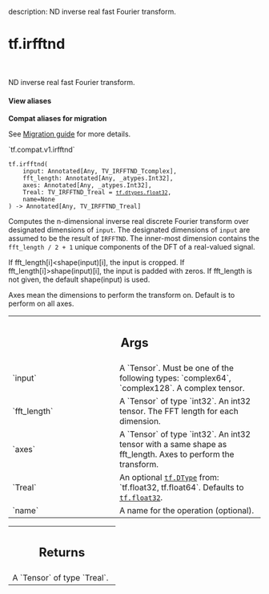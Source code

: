 description: ND inverse real fast Fourier transform.

<div itemscope itemtype="http://developers.google.com/ReferenceObject">
<meta itemprop="name" content="tf.irfftnd" />
<meta itemprop="path" content="Stable" />
</div>

# tf.irfftnd

<!-- Insert buttons and diff -->

<table class="tfo-notebook-buttons tfo-api nocontent" align="left">

</table>



ND inverse real fast Fourier transform.


<section class="expandable">
  <h4 class="showalways">View aliases</h4>
  <p>
<b>Compat aliases for migration</b>
<p>See
<a href="https://www.tensorflow.org/guide/migrate">Migration guide</a> for
more details.</p>
<p>`tf.compat.v1.irfftnd`</p>
</p>
</section>

<pre class="devsite-click-to-copy prettyprint lang-py tfo-signature-link">
<code>tf.irfftnd(
    input: Annotated[Any, TV_IRFFTND_Tcomplex],
    fft_length: Annotated[Any, _atypes.Int32],
    axes: Annotated[Any, _atypes.Int32],
    Treal: TV_IRFFTND_Treal = <a href="../tf/dtypes.md#float32"><code>tf.dtypes.float32</code></a>,
    name=None
) -> Annotated[Any, TV_IRFFTND_Treal]
</code></pre>



<!-- Placeholder for "Used in" -->

Computes the n-dimensional inverse real discrete Fourier transform over
designated dimensions of `input`. The designated dimensions of `input` are
assumed to be the result of `IRFFTND`. The inner-most dimension contains the
`fft_length / 2 + 1` unique components of the DFT of a real-valued signal. 

If fft_length[i]<shape(input)[i], the input is cropped. If
fft_length[i]>shape(input)[i], the input is padded with zeros. If fft_length
is not given, the default shape(input) is used.

Axes mean the dimensions to perform the transform on. Default is to perform on
all axes.

<!-- Tabular view -->
 <table class="responsive fixed orange">
<colgroup><col width="214px"><col></colgroup>
<tr><th colspan="2"><h2 class="add-link">Args</h2></th></tr>

<tr>
<td>
`input`<a id="input"></a>
</td>
<td>
A `Tensor`. Must be one of the following types: `complex64`, `complex128`.
A complex tensor.
</td>
</tr><tr>
<td>
`fft_length`<a id="fft_length"></a>
</td>
<td>
A `Tensor` of type `int32`.
An int32 tensor. The FFT length for each dimension.
</td>
</tr><tr>
<td>
`axes`<a id="axes"></a>
</td>
<td>
A `Tensor` of type `int32`.
An int32 tensor with a same shape as fft_length. Axes to perform the transform.
</td>
</tr><tr>
<td>
`Treal`<a id="Treal"></a>
</td>
<td>
An optional <a href="../tf/dtypes/DType.md"><code>tf.DType</code></a> from: `tf.float32, tf.float64`. Defaults to <a href="../tf.md#float32"><code>tf.float32</code></a>.
</td>
</tr><tr>
<td>
`name`<a id="name"></a>
</td>
<td>
A name for the operation (optional).
</td>
</tr>
</table>



<!-- Tabular view -->
 <table class="responsive fixed orange">
<colgroup><col width="214px"><col></colgroup>
<tr><th colspan="2"><h2 class="add-link">Returns</h2></th></tr>
<tr class="alt">
<td colspan="2">
A `Tensor` of type `Treal`.
</td>
</tr>

</table>

